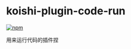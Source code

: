 # koishi-plugin-code-run

[![npm](https://img.shields.io/npm/v/koishi-plugin-code-run?style=flat-square)](https://www.npmjs.com/package/koishi-plugin-code-run)

用来运行代码的插件捏
